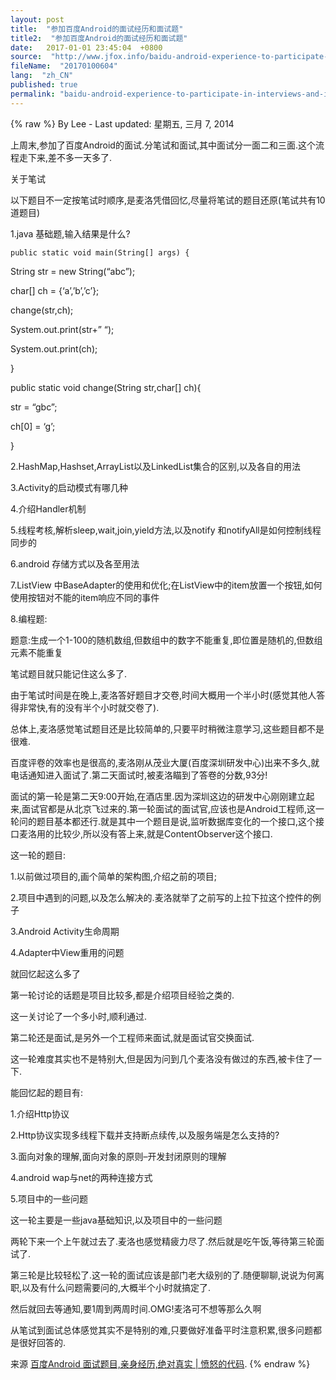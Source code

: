 ```yaml
---
layout: post
title:  "参加百度Android的面试经历和面试题"
title2:  "参加百度Android的面试经历和面试题"
date:   2017-01-01 23:45:04  +0800
source:  "http://www.jfox.info/baidu-android-experience-to-participate-in-interviews-and-interview-questions.html"
fileName:  "20170100604"
lang:  "zh_CN"
published: true
permalink: "baidu-android-experience-to-participate-in-interviews-and-interview-questions.html"
---
```

{% raw %}
By Lee - Last updated: 星期五, 三月 7, 2014

上周末,参加了百度Android的面试.分笔试和面试,其中面试分一面二和三面.这个流程走下来,差不多一天多了.

关于笔试

以下题目不一定按笔试时顺序,是麦洛凭借回忆,尽量将笔试的题目还原(笔试共有10道题目)

1.java 基础题,输入结果是什么?

    public static void main(String[] args) {  

String str = new String(“abc”);

char[] ch = {‘a’,’b’,’c’};

change(str,ch);

System.out.print(str+” “);

System.out.print(ch);

}

public static void change(String str,char[] ch){

str = “gbc”;

ch[0] = ‘g’;

}

2.HashMap,Hashset,ArrayList以及LinkedList集合的区别,以及各自的用法

3.Activity的启动模式有哪几种

4.介绍Handler机制

5.线程考核,解析sleep,wait,join,yield方法,以及notify 和notifyAll是如何控制线程同步的

6.android 存储方式以及各至用法

7.ListView 中BaseAdapter的使用和优化;在ListView中的item放置一个按钮,如何使用按钮对不能的item响应不同的事件

8.编程题:

题意:生成一个1-100的随机数组,但数组中的数字不能重复,即位置是随机的,但数组元素不能重复

笔试题目就只能记住这么多了.

由于笔试时间是在晚上,麦洛答好题目才交卷,时间大概用一个半小时(感觉其他人答得非常快,有的没有半个小时就交卷了).

总体上,麦洛感觉笔试题目还是比较简单的,只要平时稍微注意学习,这些题目都不是很难.

百度评卷的效率也是很高的,麦洛刚从茂业大厦(百度深圳研发中心)出来不多久,就电话通知进入面试了.第二天面试时,被麦洛瞄到了答卷的分数,93分!

面试的第一轮是第二天9:00开始,在酒店里.因为深圳这边的研发中心刚刚建立起来,面试官都是从北京飞过来的.第一轮面试的面试官,应该也是Android工程师,这一轮问的题目基本都还行.就是其中一个题目是说,监听数据库变化的一个接口,这个接口麦洛用的比较少,所以没有答上来,就是ContentObserver这个接口.

这一轮的题目:

1.以前做过项目的,画个简单的架构图,介绍之前的项目;

2.项目中遇到的问题,以及怎么解决的.麦洛就举了之前写的上拉下拉这个控件的例子

3.Android Activity生命周期

4.Adapter中View重用的问题

就回忆起这么多了

第一轮讨论的话题是项目比较多,都是介绍项目经验之类的.

这一关讨论了一个多小时,顺利通过.

第二轮还是面试,是另外一个工程师来面试,就是面试官交换面试.

这一轮难度其实也不是特别大,但是因为问到几个麦洛没有做过的东西,被卡住了一下.

能回忆起的题目有:

1.介绍Http协议

2.Http协议实现多线程下载并支持断点续传,以及服务端是怎么支持的?

3.面向对象的理解,面向对象的原则–开发封闭原则的理解

4.android wap与net的两种连接方式

5.项目中的一些问题

这一轮主要是一些java基础知识,以及项目中的一些问题

两轮下来一个上午就过去了.麦洛也感觉精疲力尽了.然后就是吃午饭,等待第三轮面试了.

第三轮是比较轻松了.这一轮的面试应该是部门老大级别的了.随便聊聊,说说为何离职,以及有什么问题需要问的,大概半个小时就搞定了.

然后就回去等通知,要1周到两周时间.OMG!麦洛可不想等那么久啊

从笔试到面试总体感觉其实不是特别的难,只要做好准备平时注意积累,很多问题都是很好回答的.

来源 [百度Android 面试题目,亲身经历,绝对真实 | 愤怒的代码](http://www.jfox.info/go.php?url=http://www.jfox.info/url.php?url=http%3A%2F%2Fangrycode.cn%2Farchives%2F132).
{% endraw %}